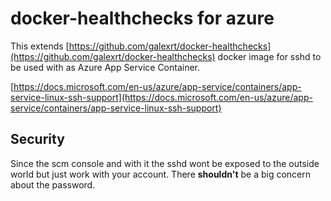 # docker-healthchecks for azure

This extends [https://github.com/galexrt/docker-healthchecks](https://github.com/galexrt/docker-healthchecks) docker image for sshd to be used with as Azure App Service Container.

[https://docs.microsoft.com/en-us/azure/app-service/containers/app-service-linux-ssh-support](https://docs.microsoft.com/en-us/azure/app-service/containers/app-service-linux-ssh-support)

## Security
Since the scm console and with it the sshd wont be exposed to the outside world but just work with your account. There **shouldn't** be a big concern about the password.